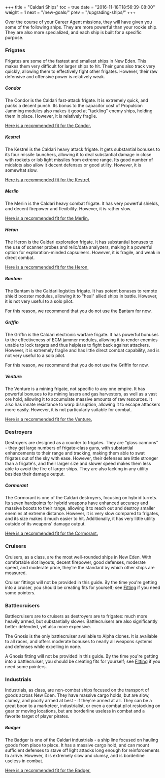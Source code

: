 +++
title = "Caldari Ships"
toc = true
date = "2016-11-18T18:56:39-08:00"
weight = 1
next = "/new-goals/"
prev = "/upgrading-ships/"
+++

Over the course of your Career Agent missions, 
they will have given you some of the following ships.
They are more powerful than your rookie ship.
They are also more specialized, and each ship is built for a specific purpose.

### Frigates

Frigates are some of the fastest and smallest ships in New Eden.
This makes them very difficult for larger ships to hit.
Their guns also track very quickly, allowing them to effectively fight other frigates.
However, their raw defensive and offensive power is relatively weak.

##### Condor

The Condor is the Caldari fast-attack frigate.
It is extremely quick, and packs a decent punch.
Its bonus to the capacitor cost of Propulsion Jamming modules 
also makes it good at "tackling" enemy ships, holding them in place.
However, it is relatively fragile.

[Here is a recommended fit for the Condor.](/upgrading-ships/caldari/condor/)

##### Kestrel

The Kestrel is the Caldari heavy attack frigate.
It gets substantial bonuses to its four missile launchers,
allowing it to deal substantial damage in close with rockets or lob light missiles from extreme range.
Its good number of midslots also allow it decent defenses or good utility.
However, it is somewhat slow.

[Here is a recommended fit for the Kestrel.](/upgrading-ships/caldari/kestrel/)

##### Merlin

The Merlin is the Caldari heavy combat frigate.
It has very powerful shields, and decent firepower and flexibility.
However, it is rather slow.

[Here is a recommended fit for the Merlin.](/upgrading-ships/caldari/merlin/)

##### Heron

The Heron is the Caldari exploration frigate.
It has substantial bonuses to the use of scanner probes and relic/data analyzers,
making it a powerful option for exploration-minded capsuleers.
However, it is fragile, and weak in direct combat.

[Here is a recommended fit for the Heron.](/upgrading-ships/caldari/heron/)

##### Bantam

The Bantam is the Caldari logistics frigate.
It has potent bonuses to remote shield booster modules,
allowing it to "heal" allied ships in battle.
However, it is not very useful to a solo pilot.

For this reason, we recommend that you do not use the Bantam for now.

##### Griffin

The Griffin is the Caldari electronic warfare frigate.
It has powerful bonuses to the effectiveness of ECM jammer modules,
allowing it to render enemies unable to lock targets 
and thus helpless to fight back against attackers.
However, it is extremely fragile and has little direct combat capability, 
and is not very useful to a solo pilot.

For this reason, we recommend that you do not use the Griffin for now.

##### Venture

The Venture is a mining frigate, not specific to any one empire.
It has powerful bonuses to its mining lasers and gas harvesters,
as well as a vast ore hold, allowing it to accumulate massive amounts of raw resources.
It also has innate resistance to warp disruption, allowing it to escape attackers more easily.
However, it is not particularly suitable for combat.

[Here is a recommended fit for the Venture.](/upgrading-ships/caldari/venture/)

### Destroyers

Destroyers are designed as a counter to frigates.
They are "glass cannons" - they get large numbers of frigate-class guns,
with substantial enhancements to their range and tracking,
making them able to swat frigates out of the sky with ease.
However,  their defenses are little stronger than a frigate's,
and their larger size and slower speed makes them less able to avoid the fire
of larger ships.  They are also lacking in any utility besides their damage output. 

##### Cormorant

The Cormorant is one of the Caldari destroyers, focusing on hybrid turrets.
Its seven hardpoints for hybrid weapons have enhanced accuracy and
massive boosts to their range,
allowing it to reach out and destroy smaller enemies at extreme distance.
However, it is very slow compared to frigates, and its size makes it much easier to hit.
Additionally, it has very little utility outside of its weapons' damage output.

[Here is a recommended fit for the Cormorant.](/upgrading-ships/caldari/cormorant/)

### Cruisers

Cruisers, as a class, are the most well-rounded ships in New Eden.  With comfortable slot layouts,
decent firepower, good defenses, moderate speed, and moderate price,
they're the standard by which other ships are measured.  

Cruiser fittings will not be provided in this guide.  By the time you're getting
into a cruiser, you should be creating fits for yourself; see
[Fitting](/references/fitting/) if you need some pointers.

### Battlecruisers

Battlecruisers are to cruisers as destroyers are to frigates:
much more heavily armed, but substantially slower.  Battlecruisers are
also significantly better defended, yet also more expensive.

The Gnosis is the only battlecruiser available to Alpha clones.
It is available to all races, and offers moderate bonuses to
nearly all weapons systems and defenses while excelling in none.

A Gnosis fitting will not be provided in this guide. By the time you're getting
into a battlecruiser, you should be creating fits for yourself; see
[Fitting](/references/fitting/) if you need some pointers. 

### Industrials

Industrials, as class, are non-combat ships focused on the transport of goods across New Eden.
They have massive cargo holds, but are slow, clumsy, and poorly armed at best - if they're armed at all.
They can be a great boon to a marketeer, industrialist, 
or even a combat pilot restocking on gear or moving locations,
but are borderline useless in combat and a favorite target of player pirates.

##### Badger

The Badger is one of the Caldari industrials - a ship line focused on hauling goods from place to place.
It has a massive cargo hold, and can mount sufficient defenses to stave off light attacks
long enough for reinforcements to arrive.
However, it is extremely slow and clumsy, and is borderline useless in combat.

[Here is a recommended fit for the Badger.](/upgrading-ships/caldari/badger/)

